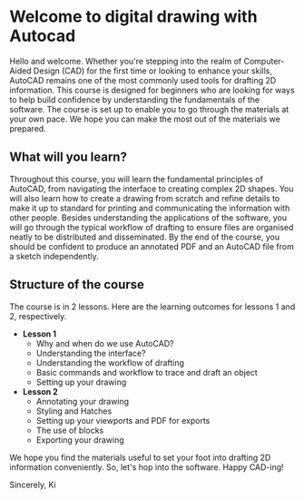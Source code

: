 # Welcome to digital drawing with Autocad

Hello and welcome. Whether you're stepping into the realm of Computer-Aided Design (CAD) for the first time or looking to enhance your skills, AutoCAD remains one of the most commonly used tools for drafting 2D information. This course is designed for beginners who are looking for ways to help build confidence by understanding the fundamentals of the software. The course is set up to enable you to go through the materials at your own pace. We hope you can make the most out of the materials we prepared.

## What will you learn?
Throughout this course, you will learn the fundamental principles of AutoCAD, from navigating the interface to creating complex 2D shapes. You will also learn how to create a drawing from scratch and refine details to make it up to standard for printing and communicating the information with other people. Besides understanding the applications of the software, you will go through the typical workflow of drafting to ensure files are organised neatly to be distributed and disseminated. By the end of the course, you should be confident to produce an annotated PDF and an AutoCAD file from a sketch independently. 

## Structure of the course
The course is in 2 lessons. Here are the learning outcomes for lessons 1 and 2, respectively.
* __Lesson 1__
    + Why and when do we use AutoCAD?
    + Understanding the interface?
    + Understanding the workflow of drafting
    + Basic commands and workflow to trace and draft an object
    + Setting up your drawing
* __Lesson 2__
    + Annotating your drawing
    + Styling and Hatches
    + Setting up your viewports and PDF for exports
    + The use of blocks
    + Exporting your drawing

We hope you find the materials useful to set your foot into drafting 2D information conveniently. So, let's hop into the software. Happy CAD-ing!

Sincerely,
Ki

